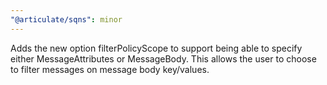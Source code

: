 ```yaml
---
"@articulate/sqns": minor
---
```


Adds the new option filterPolicyScope to support being able to specify either MessageAttributes or MessageBody. This allows the user to choose to filter messages on message body key/values.
